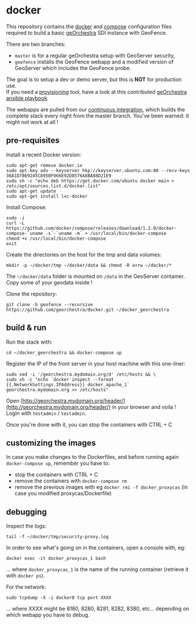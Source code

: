# docker

This repository contains the [docker](https://www.docker.com/) and [compose](https://docs.docker.com/compose/) configuration files required to build a basic [geOrchestra](http://www.georchestra.org) SDI instance with GeoFence.

There are two branches:
 * ```master``` is for a regular geOrchestra setup with GeoServer security,
 * ```geofence``` installs the GeoFence webapp and a modified version of GeoServer which includes the GeoFence probe.  

The goal is to setup a dev or demo server, but this is **NOT** for production use.  
If you need a [provisioning](https://docs.vagrantup.com/v2/provisioning/ansible.html) tool, have a look at this contributed [geOrchestra ansible playbook](https://github.com/landryb/georchestra-ansible).

The webapps are pulled from our [continuous integration](https://sdi.georchestra.org/ci/), which builds the complete stack every night from the master branch. You've been warned: it might not work at all !

## pre-requisites

Install a recent Docker version:
```
sudo apt-get remove docker.io
sudo apt-key adv --keyserver hkp://keyserver.ubuntu.com:80 --recv-keys 36A1D7869245C8950F966E92D8576A8BA88D21E9
sudo sh -c "echo deb https://get.docker.com/ubuntu docker main > /etc/apt/sources.list.d/docker.list"
sudo apt-get update
sudo apt-get install lxc-docker
```

Install Compose:
```
sudo -i
curl -L https://github.com/docker/compose/releases/download/1.2.0/docker-compose-`uname -s`-`uname -m` > /usr/local/bin/docker-compose
chmod +x /usr/local/bin/docker-compose
exit
```

Create the directories on the host for the tmp and data volumes:
```
mkdir -p ~/docker/tmp ~/docker/data && chmod -R a+rw ~/docker/*
```
The ```~/docker/data``` folder is mounted on ```/data``` in the GeoServer container. Copy some of your geodata inside !

Clone the repository:
```
git clone -b geofence --recursive https://github.com/georchestra/docker.git ~/docker_georchestra
```

## build & run

Run the stack with:
```
cd ~/docker_georchestra && docker-compose up
```

Register the IP of the front server in your host machine with this one-liner:
```
sudo sed -i '/georchestra.mydomain.org/d' /etc/hosts && \
sudo sh -c "echo `docker inspect --format {{.NetworkSettings.IPAddress}} docker_apache_1` georchestra.mydomain.org >> /etc/hosts"
```

Open [http://georchestra.mydomain.org/header/](http://georchestra.mydomain.org/header/) in your browser and voila !  
Login with ```testadmin``` / ```testadmin```.

Once you're done with it, you can stop the containers with CTRL + C

## customizing the images

In case you make changes to the Dockerfiles, and before running again ```docker-compose up```, remember you have to:
 - stop the containers with CTRL + C
 - remove the containers with ```docker-compose rm```
 - remove the previous images with eg ```docker rmi -f docker_proxycas``` (in case you modified proxycas/Dockerfile)

## debugging

Inspect the logs:
```
tail -f ~/docker/tmp/security-proxy.log
```

In order to see what's going on in the containers, open a console with, eg:
```
docker exec -it docker_proxycas_1 bash
```
... where ```docker_proxycas_1``` is the name of the running container (retrieve it with ```docker ps```).

For the network:
```
sudo tcpdump -X -i docker0 tcp port XXXX
```
... where XXXX might be 8180, 8280, 8281, 8282, 8380, etc... depending on which webapp you have to debug.

